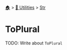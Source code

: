 <!--startTocHeader-->
[🏠](../../README.md) > [🔧 Utilities](../README.md) > [Str](README.md)
# ToPlural
<!--endTocHeader-->

TODO: Write about `ToPlural`

<!--startTocSubTopic-->
<!--endTocSubTopic-->